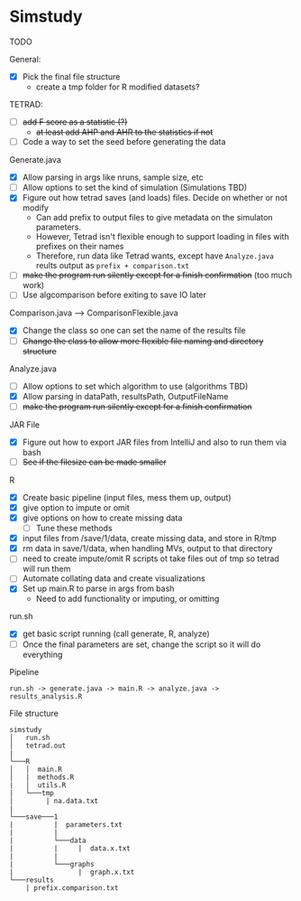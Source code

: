 # Simstudy
TODO

General:
- [X] Pick the final file structure
  * create a tmp folder for R modified datasets?

TETRAD:
- [ ] ~~add F score as a statistic (?)~~
  * ~~at least add AHP and AHR to the statistics if not~~
- [ ] Code a way to set the seed before generating the data

Generate.java
- [X] Allow parsing in args like nruns, sample size, etc
- [ ] Allow options to set the kind of simulation (Simulations TBD)
- [X] Figure out how tetrad saves (and loads) files. Decide on whether or not modify
  * Can add prefix to output files to give metadata on the simulaton parameters.
  * However, Tetrad isn't flexible enough to support loading in files with prefixes on their names
  * Therefore, run data like Tetrad wants, except have `Analyze.java` reults output as `prefix + comparison.txt`
- [ ] ~~make the program run silently except for a finish confirmation~~ (too much work)
- [ ] Use algcomparison before exiting to save IO later

Comparison.java --> ComparisonFlexible.java
- [X] Change the class so one can set the name of the results file
- [ ] ~~Change the class to allow more flexible file naming and directory structure~~

Analyze.java
- [ ] Allow options to set which algorithm to use (algorithms TBD)
- [X] Allow parsing in dataPath, resultsPath, OutputFileName
- [ ] ~~make the program run silently except for a finish confirmation~~

JAR File
- [X] Figure out how to export JAR files from IntelliJ and also to run them via bash
- [ ] ~~See if the filesize can be made smaller~~

R
- [X] Create basic pipeline (input files, mess them up, output)
- [X] give option to impute or omit
- [X] give options on how to create missing data
  - [ ] Tune these methods
- [X] input files from /save/1/data, create missing data, and store in R/tmp
- [X] rm data in save/1/data, when handling MVs, output to that directory
 - [ ] need to create impute/omit R scripts ot take files out of tmp so tetrad will run them
- [ ] Automate collating data and create visualizations
- [X] Set up main.R to parse in args from bash
  * Need to add functionality or imputing, or omitting

run.sh
- [X] get basic script running (call generate, R, analyze)
- [ ] Once the final parameters are set, change the script so it will do everything

Pipeline
```
run.sh -> generate.java -> main.R -> analyze.java -> results_analysis.R
```
File structure
```
simstudy
│   run.sh
│   tetrad.out
|
└───R
│   │  main.R
│   |  methods.R
|   │  utils.R
|   └───tmp
│        | na.data.txt
|
└───save───1
|          |  parameters.txt
|          |
|          └───data
|          |     |  data.x.txt
|          |
|          └───graphs
|                |  graph.x.txt
└───results
    | prefix.comparison.txt
```
